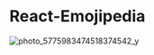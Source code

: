 # React-Emojipedia
![photo_5775983474518374542_y](https://user-images.githubusercontent.com/79543679/186344583-0a1d0406-2b51-4503-861b-31c4de87ad50.jpg)
